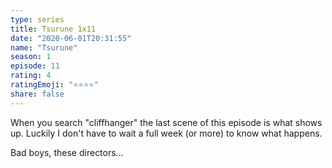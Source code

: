 ```yaml
--- 
type: series 
title: Tsurune 1x11 
date: "2020-06-01T20:31:55" 
name: "Tsurune" 
season: 1 
episode: 11 
rating: 4 
ratingEmoji: "⭐️⭐️⭐️⭐️" 
share: false 
---
```


When you search "cliffhanger" the last scene of this episode is what shows up. Luckily I don't have to wait a full week (or more) to know what happens.

Bad boys, these directors...
